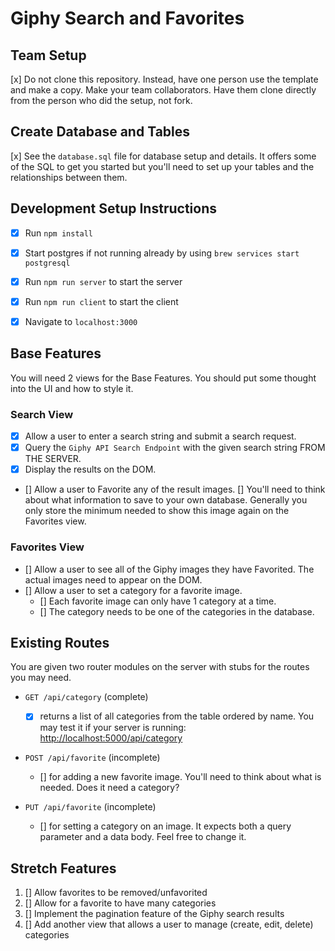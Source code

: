 # Giphy Search and Favorites


## Team Setup
[x] Do not clone this repository. Instead, have one person use the template and make a copy. Make your team collaborators. Have them clone directly from the person who did the setup, not fork.


## Create Database and Tables

[x] See the `database.sql` file for database setup and details. It offers some of the SQL to get you started but you'll need to set up your tables and the relationships between them. 


## Development Setup Instructions

* [x] Run `npm install`
* [x] Start postgres if not running already by using `brew services start postgresql`
* [x] Run `npm run server` to start the server
* [x] Run `npm run client` to start the client
* [x] Navigate to `localhost:3000`


## Base Features

You will need 2 views for the Base Features. You should put some thought into the UI and how to style it.


### Search View

- [x] Allow a user to enter a search string and submit a search request.
- [x] Query the `Giphy API Search Endpoint` with the given search string FROM THE SERVER.
- [x] Display the results on the DOM.
- [] Allow a user to Favorite any of the result images. [] You'll need to think about what information to save to your own database. Generally you only store the minimum needed to show this image again on the Favorites view.


### Favorites View

- [] Allow a user to see all of the Giphy images they have Favorited. The actual images need to appear on the DOM.
- [] Allow a user to set a category for a favorite image.
    - [] Each favorite image can only have 1 category at a time.
    - [] The category needs to be one of the categories in the database.


## Existing Routes

You are given two router modules on the server with stubs for the routes you may need.

- `GET /api/category` (complete)
    - [x] returns a list of all categories from the table ordered by name. You may test it if your server is running: [http://localhost:5000/api/category](http://localhost:5000/api/category)

- `POST /api/favorite` (incomplete)
    - [] for adding a new favorite image. You'll need to think about what is needed. Does it need a category?

- `PUT /api/favorite` (incomplete)
    - [] for setting a category on an image. It expects both a query parameter and a data body. Feel free to change it.


## Stretch Features

1. [] Allow favorites to be removed/unfavorited
2. [] Allow for a favorite to have many categories
3. [] Implement the pagination feature of the Giphy search results
4. [] Add another view that allows a user to manage (create, edit, delete) categories

